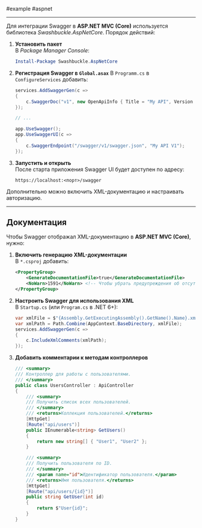 #example #aspnet

___
Для интеграции Swagger в **ASP.NET MVC (Core)** используется библиотека _Swashbuckle.AspNetCore_. Порядок действий:

1. **Установить пакет**  
    В _Package Manager Console_:
    ```powershell
    Install-Package Swashbuckle.AspNetCore
    ```
    
2. **Регистрация Swagger в `Global.asax`**
	В `Programm.cs` в `ConfigureServices` добавить:
    ```csharp
    services.AddSwaggerGen(c =>
    {
        c.SwaggerDoc("v1", new OpenApiInfo { Title = "My API", Version = "v1" });
    });
    
	// ...
	
    app.UseSwagger();
    app.UseSwaggerUI(c =>
    {
        c.SwaggerEndpoint("/swagger/v1/swagger.json", "My API V1");
    });
    ```
    
3. **Запустить и открыть**  
    После старта приложения Swagger UI будет доступен по адресу:
    ```
    https://localhost:<порт>/swagger
    ```

Дополнительно можно включить XML-документацию и настраивать авторизацию.

---
## Документация

Чтобы Swagger отображал XML-документацию в **ASP.NET MVC (Core)**, нужно:

1. **Включить генерацию XML-документации**  
    В `*.csproj` добавить:
    ```xml
    <PropertyGroup>
        <GenerateDocumentationFile>true</GenerateDocumentationFile>
        <NoWarn>1591</NoWarn> <!-- Чтобы убрать предупреждения об отсутствии комментариев -->
    </PropertyGroup>
    ```
    
2. **Настроить Swagger для использования XML**  
    В `Startup.cs` (или `Program.cs` в .NET 6+):
    ```csharp
    var xmlFile = $"{Assembly.GetExecutingAssembly().GetName().Name}.xml";
    var xmlPath = Path.Combine(AppContext.BaseDirectory, xmlFile);
    services.AddSwaggerGen(c =>
    {
        c.IncludeXmlComments(xmlPath);
    });
    ```
    
3. **Добавить комментарии к методам контроллеров**
    ```csharp
	/// <summary>
	/// Контроллер для работы с пользователями.
	/// </summary>
	public class UsersController : ApiController
	{
	    /// <summary>
	    /// Получить список всех пользователей.
	    /// </summary>
	    /// <returns>Коллекция пользователей.</returns>
	    [HttpGet]
	    [Route("api/users")]
	    public IEnumerable<string> GetUsers()
	    {
	        return new string[] { "User1", "User2" };
	    }
	
	    /// <summary>
	    /// Получить пользователя по ID.
	    /// </summary>
	    /// <param name="id">Идентификатор пользователя.</param>
	    /// <returns>Имя пользователя.</returns>
	    [HttpGet]
	    [Route("api/users/{id}")]
	    public string GetUser(int id)
	    {
	        return $"User{id}";
	    }
	}
    ```